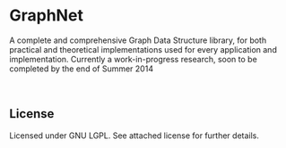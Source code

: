 GraphNet
========

<p>
A complete and comprehensive Graph Data Structure library, for both practical and theoretical implementations used for every application and implementation. Currently a work-in-progress research, soon to be completed by the end of Summer 2014</p>
<br />

<h2>License</h2>
<p>Licensed under GNU LGPL. See attached license for further details.</p>
